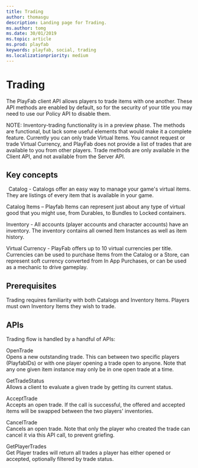 ```yaml
---
title: Trading
author: thomasgu
description: Landing page for Trading.
ms.author: tomg
ms.date: 30/01/2019
ms.topic: article
ms.prod: playfab
keywords: playfab, social, trading
ms.localizationpriority: medium
---
```


# Trading

The PlayFab client API allows players to trade items with one another. These API methods are enabled by default, so for the security of your title you may need to use our Policy API to disable them.
 
NOTE: Inventory-trading functionality is in a preview phase. The methods are functional, but lack some useful elements that would make it a complete feature. Currently you can only trade Virtual Items. You cannot request or trade Virtual Currency, and PlayFab does not provide a list of trades that are available to you from other players. Trade methods are only available in the Client API, and not available from the Server API. 
 
## Key concepts
  
Catalog - Catalogs offer an easy way to manage your game's virtual items. They are listings of every item that is available in your game.

Catalog Items – Playfab Items can represent just about any type of virtual good that you might use, from Durables, to Bundles to Locked containers.

Inventory - All accounts (player accounts and character accounts) have an inventory. The inventory contains all owned Item Instances as well as item history.    

Virtual Currency - PlayFab offers up to 10 virtual currencies per title. Currencies can be used to purchase Items from the Catalog or a Store, can represent soft currency converted from In App Purchases, or can be used as a mechanic to drive gameplay. 
 
## Prerequisites

Trading requires familiarity with both Catalogs and Inventory Items. Players must own Inventory Items they wish to trade.

## APIs

Trading flow is handled by a handful of APIs: 

OpenTrade  
Opens a new outstanding trade. This can between two specific players (PlayfabIDs) or with one player opening a trade open to anyone. Note that any one given item instance may only be in one open trade at a time. 

GetTradeStatus  
Allows a client to evaluate a given trade by getting its current status. 
 
AcceptTrade  
Accepts an open trade. If the call is successful, the offered and accepted items will be swapped between the two players' inventories. 

CancelTrade  
Cancels an open trade. Note that only the player who created the trade can cancel it via this API call, to prevent griefing. 

GetPlayerTrades  
Get Player trades will return all trades a player has either opened or accepted, optionally filtered by trade status. 